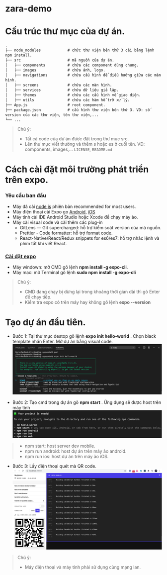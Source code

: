 # zara-demo
Cấu trúc thư mục của dự án.
============================
    .
    ├── node_modules            # chức thư viện bên thứ 3 cài bằng lệnh npm install.
    ├── src                     # mã nguồn của dự án.
    │   ├── components          # chứa các component dùng chung.
    │   ├── images              # chứa ảnh, logo.
    │   ├── navigations         # chứa cấu hình để điều hướng giữa các màn hình.
    │   ├── screens             # chứa các màn hình.
    │   ├── services            # chứa dữ liệu giả lập.
    │   ├── themes              # chứa các cấu hình về giao diện.
    │   ├── utils               # chứa các hàm hỗ trỡ xử lý.
    ├── App.js                  # root component.
    ├── package.json            # cấu hình thư viện bên thứ 3. VD: số version của các thư viện, tên thư viện,...
    └── ...

> Chú ý: 
> - Tất cả code của dự án được đặt trong thư mục src.
> - Lên thư mục viết thường và thêm s hoặc es ở cuối tên. VD: components, images,...
> `LICENSE`, `README.md`

Cách cài đặt môi trường phát triển trên expo.
============================

### Yêu cầu ban đầu
- Máy đã cài [node js](https://nodejs.org/en/) phiên bản recommended for most users.
- Máy điện thoại cài Expo go [Android](https://play.google.com/store/apps/details?id=host.exp.exponent&hl=en&gl=US), [iOS](https://apps.apple.com/us/app/expo-client/id982107779)
- Máy tính cài IDE Android Studio hoặc Xcode để chạy máy ảo.
- Máy cài visual code và cài thêm các plug-in 
  + GitLens — Git supercharged: hỗ trợ kiểm soát version của mã nguồn.
  + Prettier - Code formatter: hỗ trợ format code.
  + React-Native/React/Redux snippets for es6/es7: hỗ trợ nhắc lệnh và phím tắt khi viết React.
### [Cài đặt expo](https://reactnative.dev/docs/environment-setup)
- Máy windown: mở CMD gõ lệnh **npm install -g expo-cli**.
- Máy mac: mở Terminal gõ lệnh **sudo npm install -g expo-cli**
> Chú ý:
>  + CMD đang chạy bị dừng lại trong khoảng thời gian dài thì gõ Enter để chạy tiếp.
>  + Kiểm tra expo có trên máy hay không gõ lệnh **expo --version**
  
Tạo dự án đầu tiên.
============================
- Bước 1: Tại thư mục destop gõ lệnh **expo init hello-world** . 
Chọn black template nhấn Enter. Mở dự án bằng visual code.
![ale imahe](https://github.com/DatNguyenCore/zara-demo/blob/master/imgs/choose-template.png?raw=true)

- Bước 2: Tạo cmd trong dự án gõ **npm start** . Ứng dụng sẽ được host trên máy tính 
![ale imahe](https://github.com/DatNguyenCore/zara-demo/blob/master/imgs/choose-device.png?raw=true)
> - npm start: host server dev mobile. 
> - npm run android: host dự án trên máy ảo android.
> - npm run ios: host dự án trên máy ảo iOS.

- Bước 3: Lấy điện thoại quét mà QR code.
![ale imahe](https://github.com/DatNguyenCore/zara-demo/blob/master/imgs/interface-server.png?raw=true)
> Chú ý: 
> - Máy điện thoại và máy tính phải sử dụng cùng mạng lan.







